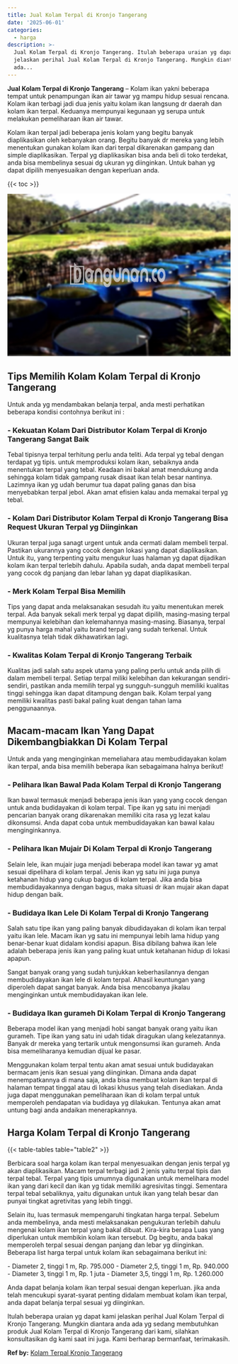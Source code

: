 ```yaml
---
title: Jual Kolam Terpal di Kronjo Tangerang
date: '2025-06-01'
categories:
  - harga
description: >-
  Jual Kolam Terpal di Kronjo Tangerang. Itulah beberapa uraian yg dapat kami
  jelaskan perihal Jual Kolam Terpal di Kronjo Tangerang. Mungkin diantara anda
  ada...
---
```


**Jual Kolam Terpal di Kronjo Tangerang** – Kolam ikan yakni beberapa tempat untuk penampungan ikan air tawar yg mampu hidup sesuai rencana. Kolam ikan terbagi jadi dua jenis yaitu kolam ikan langsung dr daerah dan kolam ikan terpal. Keduanya mempunyai kegunaan yg serupa untuk melakukan pemeliharaan ikan air tawar.

Kolam ikan terpal jadi beberapa jenis kolam yang begitu banyak diaplikasikan oleh kebanyakan orang. Begitu banyak dr mereka yang lebih menentukan gunakan kolam ikan dari terpal dikarenakan gampang dan simple diaplikasikan. Terpal yg diaplikasikan bisa anda beli di toko terdekat, anda bisa membelinya sesuai dg ukuran yg diinginkan. Untuk bahan yg dapat dipilih menyesuaikan dengan keperluan anda.

{{< toc >}}

![Jual Kolam Terpal di Kronjo Tangerang](/images/jual-kolam-terpal-08.png)

## Tips Memilih Kolam Kolam Terpal di Kronjo Tangerang

Untuk anda yg mendambakan belanja terpal, anda mesti perhatikan beberapa kondisi contohnya berikut ini :

### \- Kekuatan Kolam Dari Distributor Kolam Terpal di Kronjo Tangerang Sangat Baik

Tebal tipisnya terpal terhitung perlu anda teliti. Ada terpal yg tebal dengan terdapat yg tipis. untuk memproduksi kolam ikan, sebaiknya anda menentukan terpal yang tebal. Keadaan ini bakal amat mendukung anda sehingga kolam tidak gampang rusak disaat ikan telah besar nantinya. Lazimnya ikan yg udah berumur tua dapat paling ganas dan bisa menyebabkan terpal jebol. Akan amat efisien kalau anda memakai terpal yg tebal.

### \- Kolam Dari Distributor Kolam Terpal di Kronjo Tangerang Bisa Request Ukuran Terpal yg Diinginkan

Ukuran terpal juga sanagt urgent untuk anda cermati dalam membeli terpal. Pastikan ukurannya yang cocok dengan lokasi yang dapat diaplikasikan. Untuk itu, yang terpenting yaitu mengukur luas halaman yg dapat dijadikan kolam ikan terpal terlebih dahulu. Apabila sudah, anda dapat membeli terpal yang cocok dg panjang dan lebar lahan yg dapat diaplikasikan.

### \- Merk Kolam Terpal Bisa Memilih

Tips yang dapat anda melaksanakan sesudah itu yaitu menentukan merek terpal. Ada banyak sekali merk terpal yg dapat dipilih, masing-masing terpal mempunyai kelebihan dan kelemahannya masing-masing. Biasanya, terpal yg punya harga mahal yaitu brand terpal yang sudah terkenal. Untuk kualitasnya telah tidak dikhawatirkan lagi.

### \- Kwalitas Kolam Terpal di Kronjo Tangerang Terbaik

Kualitas jadi salah satu aspek utama yang paling perlu untuk anda pilih di dalam membeli terpal. Setiap terpal miliki kelebihan dan kekurangan sendiri-sendiri, pastikan anda memilih terpal yg sungguh-sungguh memiliki kualitas tinggi sehingga ikan dapat ditampung dengan baik. Kolam terpal yang memiliki kwalitas pasti bakal paling kuat dengan tahan lama penggunaannya.

## Macam-macam Ikan Yang Dapat Dikembangbiakkan Di Kolam Terpal

Untuk anda yang menginginkan memeliahara atau membudidayakan kolam ikan terpal, anda bisa memilih beberapa ikan sebagaimana halnya berikut!

### \- Pelihara Ikan Bawal Pada Kolam Terpal di Kronjo Tangerang

Ikan bawal termasuk menjadi beberapa jenis ikan yang yang cocok dengan untuk anda budidayakan di kolam terpal. Tipe ikan yg satu ini menjadi pencarian banyak orang dikarenakan memiliki cita rasa yg lezat kalau dikonsumsi. Anda dapat coba untuk membudidayakan kan bawal kalau menginginkannya.

### \- Pelihara Ikan Mujair Di Kolam Terpal di Kronjo Tangerang

Selain lele, ikan mujair juga menjadi beberapa model ikan tawar yg amat sesuai dipelihara di kolam terpal. Jenis ikan yg satu ini juga punya ketahanan hidup yang cukup bagus di kolam terpal. Jika anda bisa membudidayakannya dengan bagus, maka situasi dr ikan mujair akan dapat hidup dengan baik.

### \- Budidaya Ikan Lele Di Kolam Terpal di Kronjo Tangerang

Salah satu tipe ikan yang paling banyak dibudidayakan di kolam ikan terpal yaitu ikan lele. Macam ikan yg satu ini mempunyai lebih lama hidup yang benar-benar kuat didalam kondisi apapun. Bisa dibilang bahwa ikan lele adalah beberapa jenis ikan yang paling kuat untuk ketahanan hidup di lokasi apapun.

Sangat banyak orang yang sudah tunjukkan keberhasilannya dengan membudidayakan ikan lele di kolam terpal. Alhasil keuntungan yang diperoleh dapat sangat banyak. Anda bisa mencobanya jikalau menginginkan untuk membudidayakan ikan lele.

### \- Budidaya Ikan gurameh Di Kolam Terpal di Kronjo Tangerang

Beberapa model ikan yang menjadi hobi sangat banyak orang yaitu ikan gurameh. Tipe ikan yang satu ini udah tidak diragukan ulang kelezatannya. Banyak dr mereka yang tertarik untuk mengonsumsi ikan gurameh. Anda bisa memeliharanya kemudian dijual ke pasar.

Menggunakan kolam terpal tentu akan amat sesuai untuk budidayakan bermacam jenis ikan sesuai yang diinginkan. Dimana anda dapat menempatkannya di mana saja, anda bisa membuat kolam ikan terpal di halaman tempat tinggal atau di lokasi khusus yang telah disediakan. Anda juga dapat menggunakan pemeliharaan ikan di kolam terpal untuk memperoleh pendapatan via budidaya yg dilakukan. Tentunya akan amat untung bagi anda andaikan menerapkannya.

## Harga Kolam Terpal di Kronjo Tangerang

{{< table-tables table="table2" >}}

Berbicara soal harga kolam ikan terpal menyesuaikan dengan jenis terpal yg akan diaplikasikan. Macam terpal terbagi jadi 2 jenis yaitu terpal tipis dan terpal tebal. Terpal yang tipis umumnya digunakan untuk memelihara model ikan yang dari kecil dan ikan yg tidak memiliki agresivitas tinggi. Sementara terpal tebal sebaliknya, yaitu digunakan untuk ikan yang telah besar dan punyai tingkat agretivitas yang lebih tinggi.

Selain itu, luas termasuk mempengaruhi tingkatan harga terpal. Sebelum anda membelinya, anda mesti melaksanakan pengukuran terlebih dahulu mengenai kolam ikan terpal yang bakal dibuat. Kira-kira berapa Luas yang diperlukan untuk membikin kolam ikan tersebut. Dg begitu, anda bakal memperoleh terpal sesuai dengan panjang dan lebar yg diinginkan. Beberapa list harga terpal untuk kolam ikan sebagaimana berikut ini:

\- Diameter 2, tinggi 1 m, Rp. 795.000 - Diameter 2,5, tinggi 1 m, Rp. 940.000 - Diameter 3, tinggi 1 m, Rp. 1 juta - Diameter 3,5, tinggi 1 m, Rp. 1.260.000

Anda dapat belanja kolam ikan terpal sesuai dengan keperluan. jika anda telah mencukupi syarat-syarat penting didalam membuat kolam ikan terpal, anda dapat belanja terpal sesuai yg diinginkan.

Itulah beberapa uraian yg dapat kami jelaskan perihal Jual Kolam Terpal di Kronjo Tangerang. Mungkin diantara anda ada yg sedang membutuhkan produk Jual Kolam Terpal di Kronjo Tangerang dari kami, silahkan konsultasikan dg kami saat ini juga. Kami berharap bermanfaat, terimakasih.

**Ref by:** [Kolam Terpal Kronjo Tangerang](https://id.wikipedia.org/wiki/Kolam)
